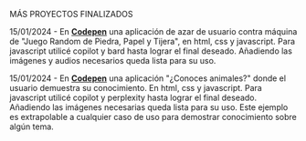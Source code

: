 MÁS PROYECTOS FINALIZADOS  
  
 15/01/2024 - En **[Codepen](https://codepen.io/Eccedev/pen/PoLWOJE)** una aplicación de azar de usuario contra máquina de "Juego Random de Piedra, Papel y Tijera", en html, css y javascript. Para javascript utilicé copilot y bard hasta lograr el final deseado. Añadiendo las imágenes y audios necesarios queda lista para su uso.  

  15/01/2024 - En **[Codepen](https://codepen.io/Eccedev/pen/YzgNYKY)** una aplicación "¿Conoces animales?" donde el usuario demuestra su conocimiento. En html, css y javascript. Para javascript utilicé copilot y perplexity hasta lograr el final deseado. Añadiendo las imágenes necesarias queda lista para su uso. Este ejemplo es extrapolable a cualquier caso de uso para demostrar conocimiento sobre algún tema.  
    
